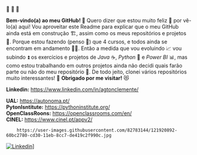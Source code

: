  💓 💓 💓

**Bem-vindo(a) ao meu GitHub! 🤗** Quero dizer que estou muito feliz 🥳 por vê-lo(a) aqui! Vou aproveitar este Readme para explicar que o meu GitHub ainda está em construção 🏗️, assim como os meus repositórios e projetos 📂. Porque estou fazendo (penso 🤔) que 4 cursos, e todos ainda se encontram em andamento 🚶‍♂️. Então a medida que vou evoluindo 📈 vou subindo ⏫ os exercícios e projetos de *Java* ☕, *Python* 🐍 e *Power BI* 📊, mas como estou trabalhando em outros projetos ainda não decidi quais farão parte ou não do meu repositório 🤔. De todo jeito, clonei vários repositórios muito interessantes! 👀
**Obrigado por me visitar!** 😻

**Linkedin:** https://www.linkedin.com/in/agtonclemente/ 

**UAL:** https://autonoma.pt/  
**PytonIsntitute:** https://pythoninstitute.org/  
**OpenClassRoons:** https://openclassrooms.com/en/  
**CINEL:** https://www.cinel.pt/appv2/  

                                                                                  
        https://user-images.githubusercontent.com/82783144/121920892-60bc2780-cd30-11eb-8cc7-de419c2f990c.jpg
[![Linkedin](https://user-images.githubusercontent.com/82783144/121920892-60bc2780-cd30-11eb-8cc7-de419c2f990c.jpg)](https://www.linkedin.com/in/agtonclemente/)]

